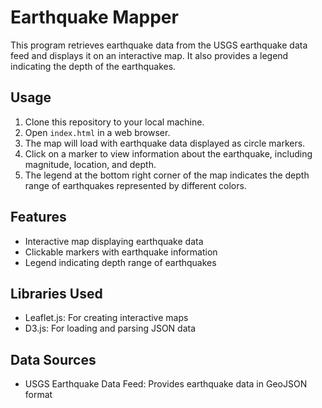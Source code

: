 # Earthquake Mapper

This program retrieves earthquake data from the USGS earthquake data feed and displays it on an interactive map. It also provides a legend indicating the depth of the earthquakes.

## Usage

1. Clone this repository to your local machine.
2. Open `index.html` in a web browser.
3. The map will load with earthquake data displayed as circle markers.
4. Click on a marker to view information about the earthquake, including magnitude, location, and depth.
5. The legend at the bottom right corner of the map indicates the depth range of earthquakes represented by different colors.

## Features

- Interactive map displaying earthquake data
- Clickable markers with earthquake information
- Legend indicating depth range of earthquakes

## Libraries Used

- Leaflet.js: For creating interactive maps
- D3.js: For loading and parsing JSON data

## Data Sources

- USGS Earthquake Data Feed: Provides earthquake data in GeoJSON format